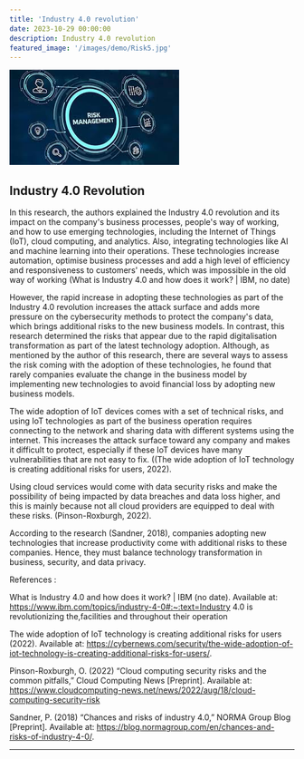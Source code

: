 ```yaml
---
title: 'Industry 4.0 revolution'
date: 2023-10-29 00:00:00
description: Industry 4.0 revolution
featured_image: '/images/demo/Risk5.jpg'
---
```


![](/images/demo/risk5.jpg)

## Industry 4.0 Revolution 

In this research, the authors explained the Industry 4.0 revolution and its impact on the company's business processes, people's way of working, 
and how to use emerging technologies, including the Internet of Things (IoT), cloud computing, and analytics. Also, 
integrating technologies like AI and machine learning into their operations. These technologies increase automation, 
optimise business processes and add a high level of efficiency and responsiveness to customers' needs, which was impossible in the old way of working (What is Industry 4.0 and how does it work? | IBM, no date)

However, the rapid increase in adopting these technologies as part of the Industry 4.0 revolution increases the attack surface and adds more pressure on the cybersecurity methods to protect the company's data, 
which brings additional risks to the new business models. In contrast, this research determined the risks that appear due to the rapid digitalisation transformation as part of the latest technology adoption. 
Although, as mentioned by the author of this research, there are several ways to assess the risk coming with the adoption of these technologies, 
he found that rarely companies evaluate the change in the business model by implementing new technologies to avoid financial loss by adopting new business models.

The wide adoption of IoT devices comes with a set of technical risks, and using IoT technologies as part of the business operation requires connecting to the network and sharing data with different systems using the internet. 
This increases the attack surface toward any company and makes it difficult to protect, especially if these IoT devices have many vulnerabilities that are not easy to fix. ((The wide adoption of IoT technology is creating additional risks for users, 2022).

Using cloud services would come with data security risks and make the possibility of being impacted by data breaches and data loss higher, 
and this is mainly because not all cloud providers are equipped to deal with these risks. (Pinson-Roxburgh, 2022).

According to the research (Sandner, 2018), companies adopting new technologies that increase productivity come with additional risks to these companies. Hence, they must balance technology transformation in business, security, and data privacy.

References :

What is Industry 4.0 and how does it work? | IBM (no date). Available at: https://www.ibm.com/topics/industry-4-0#:~:text=Industry 4.0 is revolutionizing the,facilities and throughout their operation

The wide adoption of IoT technology is creating additional risks for users (2022). Available at: https://cybernews.com/security/the-wide-adoption-of-iot-technology-is-creating-additional-risks-for-users/.

Pinson-Roxburgh, O. (2022) “Cloud computing security risks and the common pitfalls,” Cloud Computing News [Preprint]. Available at: https://www.cloudcomputing-news.net/news/2022/aug/18/cloud-computing-security-risk

Sandner, P. (2018) “Chances and risks of industry 4.0,” NORMA Group Blog [Preprint]. Available at: https://blog.normagroup.com/en/chances-and-risks-of-industry-4-0/.


---

